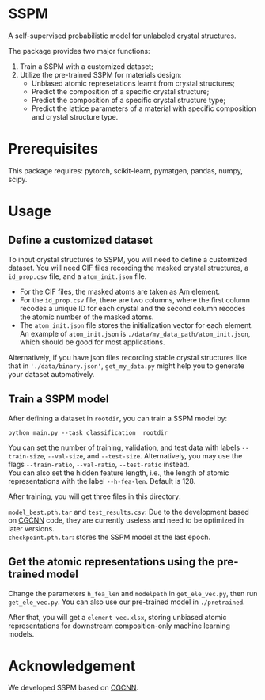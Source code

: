 # SSPM
A self-supervised probabilistic model for unlabeled crystal structures.

The package provides two major functions:
1. Train a SSPM with a customized dataset;
2. Utilize the pre-trained SSPM for materials design:
   * Unbiased atomic represetations learnt from crystal structures;
   * Predict the composition of a specific crystal structure;
   * Predict the composition of a specific crystal structure type;
   * Predict the lattice parameters of a material with specific composition and crystal structure type.

# Prerequisites
This package requires: pytorch, scikit-learn, pymatgen, pandas, numpy, scipy.

# Usage
## Define a customized dataset
To input crystal structures to SSPM, you will need to define a customized dataset.
You will need CIF files recording the masked crystal structures, a `id_prop.csv` file, and a `atom_init.json` file.
* For the CIF files, the masked atoms are taken as Am element.
* For the `id_prop.csv` file, there are two columns, where the first column recodes a unique ID for each crystal and the second column recodes the atomic number of the masked atoms.
* The `atom_init.json` file stores the initialization vector for each element. An example of `atom_init.json` is `./data/my_data_path/atom_init.json`, which should be good for most applications.

Alternatively, if you have json files recording stable crystal structures like that in `'./data/binary.json'`, `get_my_data.py` might help you to generate your dataset automatively.

## Train a SSPM model
After defining a dataset in `rootdir`, you can train a SSPM model by:
```
python main.py --task classification  rootdir
```
You can set the number of training, validation, and test data with labels `--train-size`, `--val-size`, and `--test-size`. Alternatively, you may use the flags `--train-ratio`, `--val-ratio`, `--test-ratio` instead.  
You can also set the hidden feature length, i.e., the length of atomic representations with the label `--h-fea-len`. Default is 128.

After training, you will get three files in this directory:

`model_best.pth.tar` and `test_results.csv`: Due to the development based on [CGCNN](https://github.com/txie-93/cgcnn) code, they are currently useless and need to be optimized in later versions.  
`checkpoint.pth.tar`: stores the SSPM model at the last epoch.

## Get the atomic representations using the pre-trained model
Change the parameters `h_fea_len` and `modelpath` in `get_ele_vec.py`, then run `get_ele_vec.py`. You can also use our pre-trained model in `./pretrained`.

After that, you will get a `element vec.xlsx`, storing unbiased atomic representations for downstream composition-only machine learning models.








# Acknowledgement
We developed SSPM based on [CGCNN](https://github.com/txie-93/cgcnn).
